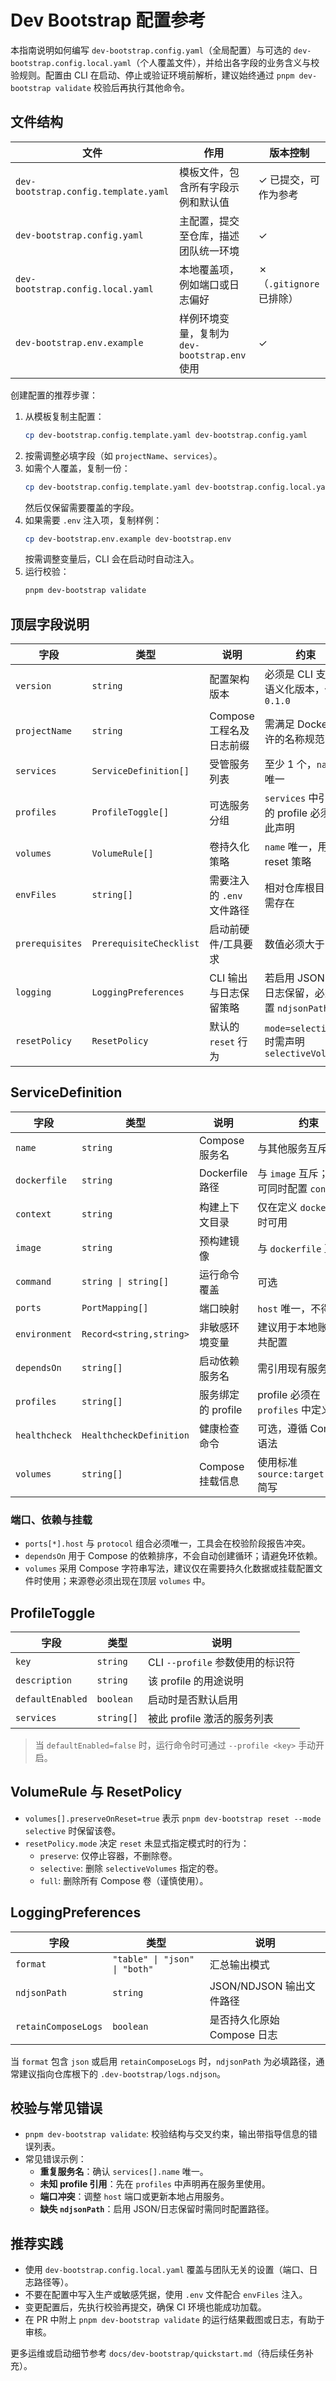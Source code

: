 # Dev Bootstrap 配置参考

本指南说明如何编写 `dev-bootstrap.config.yaml`（全局配置）与可选的 `dev-bootstrap.config.local.yaml`（个人覆盖文件），并给出各字段的业务含义与校验规则。配置由 CLI 在启动、停止或验证环境前解析，建议始终通过 `pnpm dev-bootstrap validate` 校验后再执行其他命令。

## 文件结构

| 文件 | 作用 | 版本控制 |
| ---- | ---- | -------- |
| `dev-bootstrap.config.template.yaml` | 模板文件，包含所有字段示例和默认值 | ✓ 已提交，可作为参考 |
| `dev-bootstrap.config.yaml` | 主配置，提交至仓库，描述团队统一环境 | ✓ |
| `dev-bootstrap.config.local.yaml` | 本地覆盖项，例如端口或日志偏好 | ✗（`.gitignore` 已排除） |
| `dev-bootstrap.env.example` | 样例环境变量，复制为 `dev-bootstrap.env` 使用 | ✓ |

创建配置的推荐步骤：

1. 从模板复制主配置：
   ```bash
   cp dev-bootstrap.config.template.yaml dev-bootstrap.config.yaml
   ```
2. 按需调整必填字段（如 `projectName`、`services`）。
3. 如需个人覆盖，复制一份：
   ```bash
   cp dev-bootstrap.config.template.yaml dev-bootstrap.config.local.yaml
   ```
   然后仅保留需要覆盖的字段。
4. 如果需要 `.env` 注入项，复制样例：
   ```bash
   cp dev-bootstrap.env.example dev-bootstrap.env
   ```
   按需调整变量后，CLI 会在启动时自动注入。
5. 运行校验：
   ```bash
   pnpm dev-bootstrap validate
   ```

## 顶层字段说明

| 字段 | 类型 | 说明 | 约束 |
| ---- | ---- | ---- | ---- |
| `version` | `string` | 配置架构版本 | 必须是 CLI 支持的语义化版本，例如 `0.1.0` |
| `projectName` | `string` | Compose 工程名及日志前缀 | 需满足 Docker 允许的名称规范 |
| `services` | `ServiceDefinition[]` | 受管服务列表 | 至少 1 个，`name` 唯一 |
| `profiles` | `ProfileToggle[]` | 可选服务分组 | `services` 中引用的 profile 必须在此声明 |
| `volumes` | `VolumeRule[]` | 卷持久化策略 | `name` 唯一，用于 reset 策略 |
| `envFiles` | `string[]` | 需要注入的 `.env` 文件路径 | 相对仓库根目录，需存在 |
| `prerequisites` | `PrerequisiteChecklist` | 启动前硬件/工具要求 | 数值必须大于 0 |
| `logging` | `LoggingPreferences` | CLI 输出与日志保留策略 | 若启用 JSON 或日志保留，必须设置 `ndjsonPath` |
| `resetPolicy` | `ResetPolicy` | 默认的 `reset` 行为 | `mode=selective` 时需声明 `selectiveVolumes` |

## ServiceDefinition

| 字段 | 类型 | 说明 | 约束 |
| ---- | ---- | ---- | ---- |
| `name` | `string` | Compose 服务名 | 与其他服务互斥 |
| `dockerfile` | `string` | Dockerfile 路径 | 与 `image` 互斥；存在时可同时配置 `context` |
| `context` | `string` | 构建上下文目录 | 仅在定义 `dockerfile` 时可用 |
| `image` | `string` | 预构建镜像 | 与 `dockerfile` 互斥 |
| `command` | `string \| string[]` | 运行命令覆盖 | 可选 |
| `ports` | `PortMapping[]` | 端口映射 | `host` 唯一，不得重复 |
| `environment` | `Record<string,string>` | 非敏感环境变量 | 建议用于本地账号或公共配置 |
| `dependsOn` | `string[]` | 启动依赖服务名 | 需引用现有服务 |
| `profiles` | `string[]` | 服务绑定的 profile | profile 必须在 `profiles` 中定义 |
| `healthcheck` | `HealthcheckDefinition` | 健康检查命令 | 可选，遵循 Compose 语法 |
| `volumes` | `string[]` | Compose 挂载信息 | 使用标准 `source:target[:mode]` 简写 |

### 端口、依赖与挂载
- `ports[*].host` 与 `protocol` 组合必须唯一，工具会在校验阶段报告冲突。
- `dependsOn` 用于 Compose 的依赖排序，不会自动创建循环；请避免环依赖。
- `volumes` 采用 Compose 字符串写法，建议仅在需要持久化数据或挂载配置文件时使用；来源卷必须出现在顶层 `volumes` 中。

## ProfileToggle

| 字段 | 类型 | 说明 |
| ---- | ---- | ---- |
| `key` | `string` | CLI `--profile` 参数使用的标识符 |
| `description` | `string` | 该 profile 的用途说明 |
| `defaultEnabled` | `boolean` | 启动时是否默认启用 |
| `services` | `string[]` | 被此 profile 激活的服务列表 |

> 当 `defaultEnabled=false` 时，运行命令时可通过 `--profile <key>` 手动开启。

## VolumeRule 与 ResetPolicy

- `volumes[].preserveOnReset=true` 表示 `pnpm dev-bootstrap reset --mode selective` 时保留该卷。
- `resetPolicy.mode` 决定 `reset` 未显式指定模式时的行为：
  - `preserve`: 仅停止容器，不删除卷。
  - `selective`: 删除 `selectiveVolumes` 指定的卷。
  - `full`: 删除所有 Compose 卷（谨慎使用）。

## LoggingPreferences

| 字段 | 类型 | 说明 |
| ---- | ---- | ---- |
| `format` | `"table" \| "json" \| "both"` | 汇总输出模式 |
| `ndjsonPath` | `string` | JSON/NDJSON 输出文件路径 |
| `retainComposeLogs` | `boolean` | 是否持久化原始 Compose 日志 |

当 `format` 包含 `json` 或启用 `retainComposeLogs` 时，`ndjsonPath` 为必填路径，通常建议指向仓库根下的 `.dev-bootstrap/logs.ndjson`。

## 校验与常见错误

- `pnpm dev-bootstrap validate`: 校验结构与交叉约束，输出带指导信息的错误列表。
- 常见错误示例：
  - **重复服务名**：确认 `services[].name` 唯一。
  - **未知 profile 引用**：先在 `profiles` 中声明再在服务里使用。
  - **端口冲突**：调整 `host` 端口或更新本地占用服务。
  - **缺失 `ndjsonPath`**：启用 JSON/日志保留时需同时配置路径。

## 推荐实践

- 使用 `dev-bootstrap.config.local.yaml` 覆盖与团队无关的设置（端口、日志路径等）。
- 不要在配置中写入生产或敏感凭据，使用 `.env` 文件配合 `envFiles` 注入。
- 变更配置后，先执行校验再提交，确保 CI 环境也能成功加载。
- 在 PR 中附上 `pnpm dev-bootstrap validate` 的运行结果截图或日志，有助于审核。

更多运维或启动细节参考 `docs/dev-bootstrap/quickstart.md`（待后续任务补充）。
